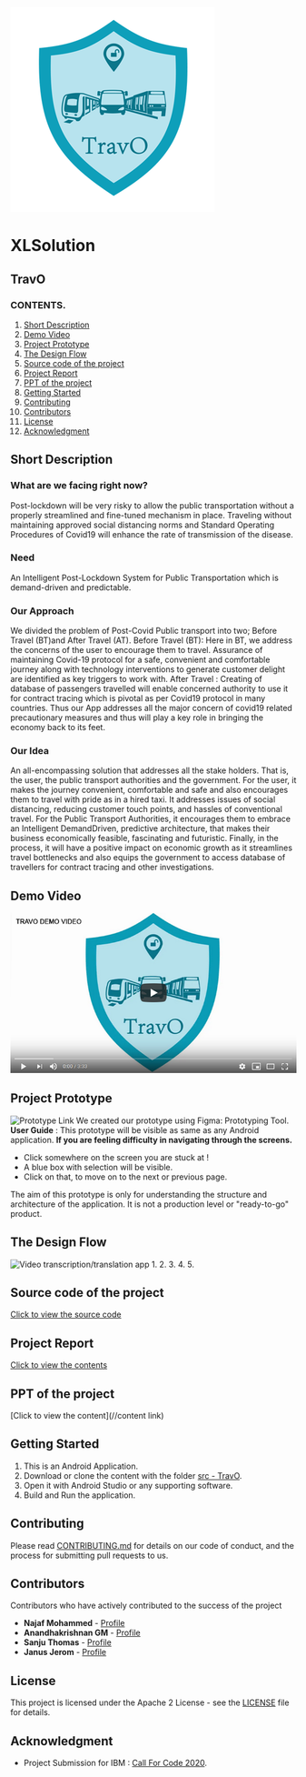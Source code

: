 ![](Image%20Assets/TravO_Logo_small.png)
# XLSolution
## TravO
### CONTENTS.

1. [Short Description](#short-description)
1. [Demo Video](#demo-video)
1. [Project Prototype](#project-prototype)
1. [The Design Flow](#the-design-flow)
1. [Source code of the project](#source-code-of-the-project)
1. [Project Report](#project-report)
1. [PPT of the project](#ppt-of-the-project)
1. [Getting Started](#getting-started)
1. [Contributing](#contributing)
1. [Contributors](#contributors)
1. [License](#license)
1. [Acknowledgment](#acknowledgment)


## Short Description

### What are we facing right now?
Post-lockdown will be very risky to allow the public transportation without a properly streamlined and fine-tuned mechanism in place. Traveling without maintaining approved social distancing norms and Standard Operating Procedures of Covid19 will enhance the rate of transmission of the disease.

### Need
An Intelligent Post-Lockdown System for Public Transportation which is demand-driven and predictable.

### Our Approach
We divided the problem of Post-Covid Public transport into two; 
Before Travel (BT)and After Travel (AT). 
Before Travel (BT): 
Here in BT, we address the concerns of the user to encourage them to travel. Assurance of maintaining Covid-19 protocol for a safe, convenient and comfortable journey along with technology interventions to generate customer delight are identified as key triggers to work with. 
After Travel : 
Creating of database of passengers travelled will enable concerned authority to use it for contract tracing which is pivotal as per Covid19 protocol in many countries. 
Thus our App addresses all the major concern of covid19 related precautionary measures and thus will play a key role in bringing the economy back to its feet.

### Our Idea
An all-encompassing solution that addresses all the stake holders. That is, the user, the public transport authorities and the government. For the user, it makes the journey convenient, comfortable and safe and also encourages them to travel with pride as in a hired taxi. It addresses issues of social distancing, reducing customer touch points, and hassles of conventional travel. For the Public Transport Authorities, it encourages them to embrace an Intelligent DemandDriven, predictive architecture, that makes their business economically feasible, fascinating and futuristic. Finally, in the process, it will have a positive impact on economic growth as it streamlines travel bottlenecks and also equips the government to access database of travellers for contract tracing and other investigations. 

## Demo Video
[![Watch the video](Image%20Assets/VideoAsset.png)](https://www.youtube.com/playlist?list=PL6h0HSpXA_3TaeRtsHNE5uTjnQ9lYkVCC)

## Project Prototype
![Prototype Link](https://www.figma.com/proto/P5KugRilNUIPm34KCnlXDC/xlsol?node-id=2%3A6&scaling=scale-down)
We created our prototype using Figma: Prototyping Tool.
**User Guide** : 
This prototype will be visible as same as any Android application.
**If you are feeling difficulty in navigating through the screens.**
- Click somewhere on the screen you are stuck at !
- A blue box with selection will be visible.
- Click on that, to move on to the next or previous page.

The aim of this prototype is only for understanding the structure and architecture of the application.
It is not a production level or "ready-to-go" product. 

## The Design Flow
![Video transcription/translation app](Image%20Assets/DesignFlow.png)
1.
2.
3.
4.
5.

## Source code of the project
[Click to view the source code](https://github.com/janusjerom/TravO/tree/master/src%20-%20TravO)

## Project Report
[Click to view the contents](https://github.com/janusjerom/TravO/blob/master/Project%20Report/TravO%20-%20Project%20Report.pdf)

## PPT of the project
[Click to view the content](//content link)

## Getting Started
1. This is an Android Application.
2. Download or clone the content with the folder [src - TravO](https://github.com/janusjerom/TravO/tree/master/src%20-%20TravO).
3. Open it with Android Studio or any supporting software.
4. Build and Run the application.

## Contributing
Please read [CONTRIBUTING.md](CONTRIBUTING.md) for details on our code of conduct, and the process for submitting pull requests to us.

## Contributors
Contributors who have actively contributed to the success of the project
* **Najaf Mohammed** - [Profile](https://github.com/najafmohammed)
* **Anandhakrishnan GM** - [Profile](https://github.com/Anandhakrishnan2000)
* **Sanju Thomas** - [Profile](https://github.com/Sanju-Thomas)
* **Janus Jerom** - [Profile](https://github.com/janusjerom)

## License
This project is licensed under the Apache 2 License - see the [LICENSE](LICENSE) file for details.

## Acknowledgment
* Project Submission for IBM : [Call For Code 2020](https://developer.ibm.com/callforcode/).



